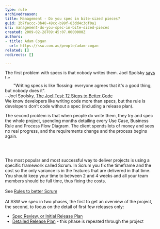 ```yaml
---
type: rule
archivedreason: 
title: Management - Do you spec in bite-sized pieces?
guid: 2b7faccc-3b40-49cc-b99f-83dd4c3df0a1
uri: management-do-you-spec-in-bite-sized-pieces
created: 2009-02-28T09:45:07.0000000Z
authors:
- title: Adam Cogan
  url: https://ssw.com.au/people/adam-cogan
related: []
redirects: []

---
```




  <p>The first problem with specs is that nobody writes them. Joel Spolsky <a href="http&#58;//www.ssw.com.au/ssw/Redirect/JoelOnSoftwareSpecs.htm" target="_blank">says</a> <img width="17" height="11" alt="Leave Site" src="http&#58;//www.ssw.com.au/ssw/Images/LeaveSite.gif" /> </p>
<p>&#160;&#160;&#160;&#160;&#160;&#160; &quot;Writing specs is like flossing&#58; everyone agrees that it's a good thing, but nobody does it&quot;. <br>
- Joel Spolsky, <a href="http&#58;//www.ssw.com.au/ssw/Redirect/JoelOnSoftwareSpecs.htm">The Joel Test&#58; 12 Steps to Better Code <br>
</a>We know developers like writing code more than specs, but the rule is developers don't code without a spec (including a release plan). </p>
<p>The second problem is that when people do write them, they try and spec the whole project, spending months detailing every Use Case, Business Rule and Process Flow Diagram. The client spends lots of money and sees no real progress, and the requirements change and the process begins again. </p>

<br><excerpt class='endintro'></excerpt><br>

  <p>The most popular and most successful way to deliver projects is using a specific framework called Scrum. In Scrum you fix the timeframe and the cost so the only variance is in the features that are delivered in that time. You should keep your time to between 2 and 4 weeks and all your team members should be full time, thus fixing the costs.&#160;&#160;<br>
<br>
See <a href="http&#58;//sharepoint.ssw.com.au/Standards/Management/RulesToBetterScrumUsingTFS/Pages/default.aspx">Rules to better Scrum<br>
</a><br>
At SSW we spec in two phases, the first to get an overview of the project, the second, to focus on the detail of first few releases only&#58; </p>
<ul>
    <li><a href="/spec-do-you-create-an-initial-release-plan-and-ballpark">Spec Review, or Initial Release Plan</a> </li>
    <li><a href="/spec-do-you-know-what-extra-work-is-included-within-a-sprint">Detailed Release Plan</a> - this phase is repeated through the project </li>
</ul>



